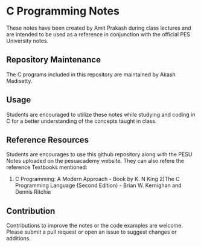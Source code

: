 # C Programming Notes

These notes have been created by Amit Prakash during class lectures and are intended to be used as a reference in conjunction with the official PES University notes.

## Repository Maintenance

The C programs included in this repository are maintained by Akash Madisetty.

## Usage

Students are encouraged to utilize these notes while studying and coding in C for a better understanding of the concepts taught in class.

## Reference Resources

Students are encourages to use this github repository along with the PESU Notes uploaded on the pesuacademy website.
They can also refere the reference Textbooks mentioned:

1) C Programming: A Modern Approach - Book by K. N King
2)The C Programming Language (Second Edition) - Brian W. Kernighan and Dennis Ritchie 

## Contribution

Contributions to improve the notes or the code examples are welcome. Please submit a pull request or open an issue to suggest changes or additions.
